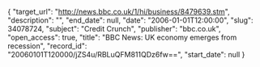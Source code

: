 {
  "target_url": "http://news.bbc.co.uk/1/hi/business/8479639.stm", 
  "description": "", 
  "end_date": null, 
  "date": "2006-01-01T12:00:00", 
  "slug": 34078724, 
  "subject": "Credit Crunch", 
  "publisher": "bbc.co.uk", 
  "open_access": true, 
  "title": "BBC News: UK economy emerges from recession", 
  "record_id": "20060101T120000/jZS4u/RBLuQFM811QDz6fw==", 
  "start_date": null
}

